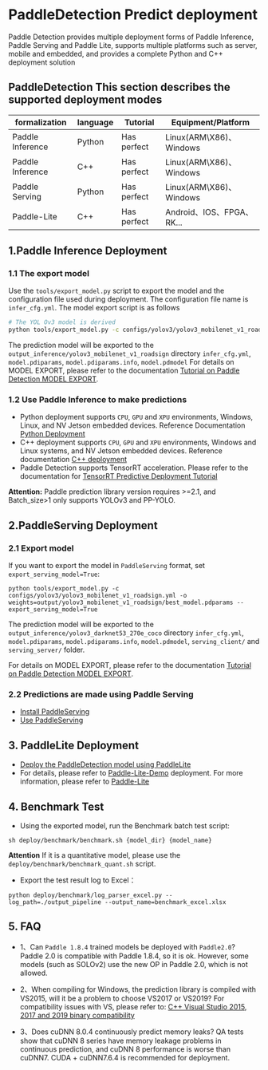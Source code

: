 # PaddleDetection Predict deployment

Paddle Detection provides multiple deployment forms of Paddle Inference, Paddle Serving and Paddle Lite, supports multiple platforms such as server, mobile and embedded, and provides a complete Python and C++ deployment solution

## PaddleDetection This section describes the supported deployment modes
| formalization    | language | Tutorial    | Equipment/Platform        |
| ---------------- | -------- | ----------- | ------------------------- |
| Paddle Inference | Python   | Has perfect | Linux(ARM\X86)、Windows   |
| Paddle Inference | C++      | Has perfect | Linux(ARM\X86)、Windows   |
| Paddle Serving   | Python   | Has perfect | Linux(ARM\X86)、Windows   |
| Paddle-Lite      | C++      | Has perfect | Android、IOS、FPGA、RK... |


## 1.Paddle Inference Deployment

### 1.1 The export model

Use the `tools/export_model.py` script to export the model and the configuration file used during deployment. The configuration file name is `infer_cfg.yml`. The model export script is as follows

```bash
# The YOL Ov3 model is derived
python tools/export_model.py -c configs/yolov3/yolov3_mobilenet_v1_roadsign.yml -o weights=output/yolov3_mobilenet_v1_roadsign/best_model.pdparams
```
The prediction model will be exported to the `output_inference/yolov3_mobilenet_v1_roadsign` directory `infer_cfg.yml`, `model.pdiparams`,  `model.pdiparams.info`, `model.pdmodel` For details on MODEL EXPORT, please refer to the documentation [Tutorial on Paddle Detection MODEL EXPORT](Model.md).

### 1.2 Use Paddle Inference to make predictions
* Python deployment supports `CPU`, `GPU` and `XPU` environments, Windows, Linux, and NV Jetson embedded devices. Reference Documentation [Python Deployment](python/README.md)
* C++ deployment supports `CPU`, `GPU` and `XPU` environments, Windows and Linux systems, and NV Jetson embedded devices. Reference documentation [C++ deployment](cpp/README.md)
* Paddle Detection supports TensorRT acceleration. Please refer to the documentation for [TensorRT Predictive Deployment Tutorial](TENSOR_RT.md)

**Attention:**  Paddle prediction library version requires >=2.1, and Batch_size>1 only supports YOLOv3 and PP-YOLO.

##  2.PaddleServing Deployment
### 2.1 Export model

If you want to export the model in `PaddleServing` format, set `export_serving_model=True`:
```buildoutcfg
python tools/export_model.py -c configs/yolov3/yolov3_mobilenet_v1_roadsign.yml -o weights=output/yolov3_mobilenet_v1_roadsign/best_model.pdparams --export_serving_model=True
```
The prediction model will be exported to the `output_inference/yolov3_darknet53_270e_coco` directory `infer_cfg.yml`, `model.pdiparams`,  `model.pdiparams.info`, `model.pdmodel`, `serving_client/` and `serving_server/` folder.

For details on MODEL EXPORT, please refer to the documentation [Tutorial on Paddle Detection MODEL EXPORT](EXPORT_MODEL.md).

### 2.2 Predictions are made using Paddle Serving
* [Install PaddleServing](https://github.com/PaddlePaddle/Serving/blob/develop/README.md#installation)
* [Use PaddleServing](./serving/README.md)


## 3. PaddleLite Deployment
- [Deploy the PaddleDetection model using PaddleLite](./lite/README.md)
- For details, please refer to [Paddle-Lite-Demo](https://github.com/PaddlePaddle/Paddle-Lite-Demo) deployment. For more information, please refer to [Paddle-Lite](https://github.com/PaddlePaddle/Paddle-Lite)


## 4. Benchmark Test
- Using the exported model, run the Benchmark batch test script:
```shell
sh deploy/benchmark/benchmark.sh {model_dir} {model_name}
```
**Attention** If it is a quantitative model, please use the `deploy/benchmark/benchmark_quant.sh` script.
- Export the test result log to Excel：
```
python deploy/benchmark/log_parser_excel.py --log_path=./output_pipeline --output_name=benchmark_excel.xlsx
```

## 5. FAQ
- 1、Can `Paddle 1.8.4` trained models be deployed with `Paddle2.0`?
  Paddle 2.0 is compatible with Paddle 1.8.4, so it is ok. However, some models (such as SOLOv2) use the new OP in Paddle 2.0, which is not allowed.

- 2、When compiling for Windows, the prediction library is compiled with VS2015, will it be a problem to choose VS2017 or VS2019?
  For compatibility issues with VS, please refer to: [C++ Visual Studio 2015, 2017 and 2019 binary compatibility](https://docs.microsoft.com/zh-cn/cpp/porting/binary-compat-2015-2017?view=msvc-160)

- 3、Does cuDNN 8.0.4 continuously predict memory leaks?
  QA tests show that cuDNN 8 series have memory leakage problems in continuous prediction, and cuDNN 8 performance is worse than cuDNN7. CUDA + cuDNN7.6.4 is recommended for deployment.
